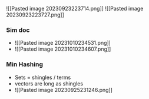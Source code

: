 ![[Pasted image 20230923223714.png]]
![[Pasted image 20230923223727.png]]


### Sim doc
- ![[Pasted image 20231010234531.png]]
- ![[Pasted image 20231010234607.png]]
### Min Hashing
- Sets = shingles / terms
- vectors are long as shingles
- ![[Pasted image 20230925231246.png]]